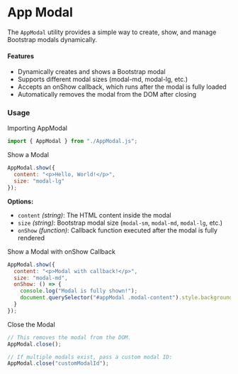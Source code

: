 # App Modal
The `AppModal` utility provides a simple way to create, show, and manage Bootstrap modals dynamically.

#### Features
* Dynamically creates and shows a Bootstrap modal
* Supports different modal sizes (modal-md, modal-lg, etc.)
* Accepts an onShow callback, which runs after the modal is fully loaded
* Automatically removes the modal from the DOM after closing

### Usage

Importing AppModal
```javascript
import { AppModal } from "./AppModal.js";
```

Show a Modal
```javascript
AppModal.show({ 
  content: "<p>Hello, World!</p>", 
  size: "modal-lg" 
});
```

**Options:**
* `content` _(string)_: The HTML content inside the modal
* `size` _(string)_: Bootstrap modal size (`modal-sm`, `modal-md`, `modal-lg`, etc.)
* `onShow` _(function)_: Callback function executed after the modal is fully rendered

Show a Modal with onShow Callback
```javascript
AppModal.show({ 
  content: "<p>Modal with callback!</p>", 
  size: "modal-md", 
  onShow: () => { 
    console.log("Modal is fully shown!");
    document.querySelector("#appModal .modal-content").style.background = "lightblue";
  }
});
```

Close the Modal
```javascript
// This removes the modal from the DOM.
AppModal.close();

// If multiple modals exist, pass a custom modal ID:
AppModal.close("customModalId");
```

